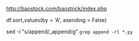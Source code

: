 http://baostock.com/baostock/index.php

df.sort_values(by = 'A', asending = False)

sed -i "s/append/_append/g" `grep append -rl *.py`
